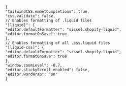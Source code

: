 <code>
<pre>
{
"tailwindCSS.emmetCompletions": true,
"css.validate": false,
// Enables formatting of .liquid files
"[liquid]": {
"editor.defaultFormatter": "sissel.shopify-liquid",
"editor.formatOnSave": true
},
// Enables formatting of all .css.liquid files
"[liquid-css]": {
"editor.defaultFormatter": "sissel.shopify-liquid",
"editor.formatOnSave": true
},
"window.zoomLevel": -0.7,
"editor.stickyScroll.enabled": false,
"editor.wordWrap": "on"
}
</pre>
</code>
